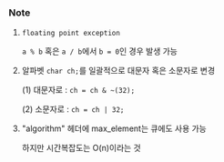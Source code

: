 ### Note

1. `floating point exception`

   `a % b` 혹은 `a / b`에서 `b = 0`인 경우 발생 가능

2. 알파벳 `char ch;`를 일괄적으로 대문자 혹은 소문자로 변경

   (1) 대문자로 : `ch = ch & ~(32);` 

   (2) 소문자로 : `ch = ch | 32;`

3. "algorithm" 헤더에 max_element는 큐에도 사용 가능

   하지만 시간복잡도는 O(n)이라는 것

